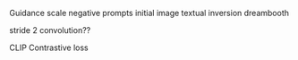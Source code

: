 
Guidance scale
negative prompts
initial image
textual inversion
dreambooth

stride 2 convolution??

CLIP
Contrastive loss
